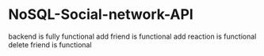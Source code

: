 # NoSQL-Social-network-API
backend is fully functional
add friend is functional
add reaction is functional
delete friend is functional
